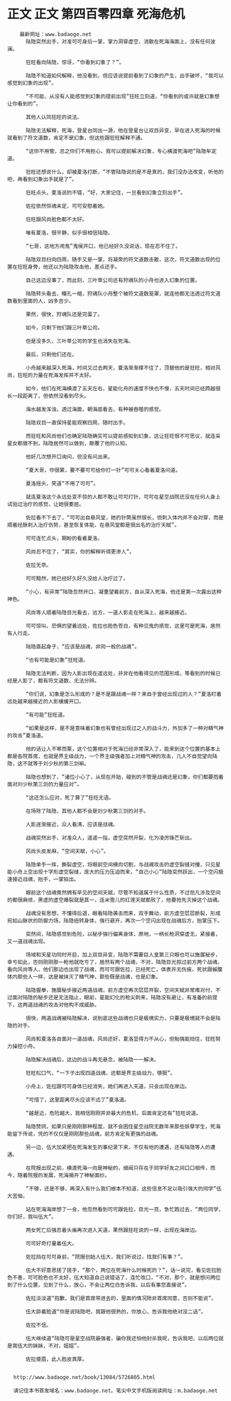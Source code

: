 # 正文 正文 第四百零四章 死海危机
        最新网址：www.badaoge.net
          陆隐突然出手，对准可可身后一掌，掌力洞穿虚空，消散在死海海面上，没有任何波澜。
      
          狂旺看向陆隐，惊讶，“你看到幻象了？”。
      
          陆隐不知道如何解释，他没看到，但应该说提前看到了幻象的产生，出手破坏，“我可以感觉到幻象的出现”。
      
          “不可能，从没有人能感觉到幻象的提前出现”狂旺立刻道，“你看到的或许就是幻象想让你看到的”。
      
          其他人认同狂旺的说法。
      
          陆隐无法解释，死海，登星台同出一源，他在登星台让双目异变，早在进入死海的时候就看到了符文道数，肯定不是幻象，但这些跟狂旺解释不通。
      
          “这你不用管，总之你们不用担心，我可以提前解决幻象，专心横渡死海吧”陆隐牟定道。
      
          狂旺还想说什么，却被夏洛打断，“不管陆隐说的是不是真的，我们没办法改变，听他的吧，再看到幻象出手就是了”。
      
          狂旺点头，夏洛说的不错，“好，大家记住，一旦看到幻象立刻出手”。
      
          佐拉依然惊魂未定，可可安慰着她。
      
          狂旺跟风尚脸色都不太好。
      
          唯有夏洛，很平静，似乎很相信陆隐。
      
          “七哥，这地方闹鬼”鬼侯开口，他已经好久没说话，现在忍不住了。
      
          陆隐双目扫向四周，随手又是一掌，将凝聚的符文道数击散，这次，符文道数出现的位置在狂旺身旁，他还以为陆隐攻击他，差点还手。
      
          自己这边没事了，而此刻，三叶草公司还有狩魂队的小舟也进入幻象的位置。
      
          陆隐转头看去，瞳孔一缩，狩魂队小舟整个被符文道数笼罩，就连他都无法透过符文道数看到里面的人，凶多吉少。
      
          果然，很快，狩魂队还是完蛋了。
      
          如今，只剩下他们跟三叶草公司。
      
          但是没多久，三叶草公司的学生也消失在死海。
      
          最后，只剩他们还在。
      
          小舟越来越深入死海，时间又过去两天，夏洛渐渐撑不住了，顶替他的是狂旺，相对风尚，狂旺的力量在死海发挥并不太好。
      
          如今，他们在死海横渡了五天左右，星能化舟的速度不快也不慢，五天时间已经跨越很长一段距离了，但依然没看到尽头。
      
          海水越发浑浊，透过海面，朝海底看去，有种被吞噬的感觉。
      
          陆隐双目一直保持星能观察四周，随时出手。
      
          而狂旺和风尚他们也确定陆隐确实可以提前感知到幻象，这让狂旺很不可思议，就连采星女都做不到，陆隐居然可以做到，颠覆了他的认知。
      
          他好几次想开口询问，但没有问出来。
      
          “夏大哥，你很累，要不要可可给你打一针”可可关心看着夏洛问道。
      
          夏洛摇头，笑道“不用了可可”。
      
          就连夏洛这个永远处变不惊的人都不敢让可可打针，可可在星空战院还没在任何人身上试验过治疗的感觉，让她很委屈。
      
          佐拉看不下去了，“可可出自悬风堂，她的针筒虽然很长，但刺入体内并不会对穿，而是顺着经脉刺入治疗伤势，甚至恢复体能，在悬风堂都是很出名的治疗天赋”。
      
          可可连忙点头，期盼的看着夏洛。
      
          风尚忍不住了，“其实，你的解释听得更渗人”。
      
          佐拉无奈。
      
          可可黯然，她已经好久好久没给人治疗过了。
      
          “小心，有异常”陆隐忽然开口，凝重望着前方，自从深入死海，他还是第一次露出这种神色。
      
          风尚等人顺着陆隐目光看去，远方，一道人影走在死海上，越来越接近。
      
          可可惊叫，恐惧的望着远处，佐拉也脸色苍白，有种见鬼的感觉，这里可是死海，居然有人行走。
      
          陆隐直起身子，“应该是战魂，非同一般的战魂”。
      
          “也有可能是幻象”狂旺道。
      
          陆隐无法判断，因为人影出现在遥远处，并非在他看得见的范围形成，等看到的时候已经是人影了，都有符文道数，无法分辨。
      
          “你们说，幻象是怎么形成的？是不是跟战魂一样？来自于曾经出现过的人？”夏洛盯着远处越来越接近的人影缓缓开口。
      
          “有可能”狂旺道。
      
          “如果是这样，是不是意味着幻象也有曾经出现过之人的战斗力，外加多了一种对精气神的攻击”夏洛道。
      
          他的话让人不寒而栗，这个位置相对于死海已经非常深入了，能来到这个位置的基本上都是各院首席，也就是界主级战力，一个界主级强者加上对精气神的攻击，几人不自觉望向陆隐，这不就等于刘少秋的第三剑嘛。
      
          陆隐也想到了，“诸位小心了，从现在开始，碰到的不管是战魂还是幻象，你们都要抱着面对刘少秋第三剑的力量应对”。
      
          “这还怎么应对，死了算了”狂旺无语。
      
          在场除了陆隐，其他人都不会是刘少秋第三剑的对手。
      
          人影逐渐接近，众人看清，应该是战魂。
      
          战魂突然出手，对准众人，遥遥一指，虚空突然开裂，化为凌厉锋芒斩出。
      
          风尚头皮发麻，“空间天赋，小心”。
      
          陆隐单手一挥，撕裂虚空，将眼前空间横向切割，与战魂攻击的虚空裂缝对撞，只见星能小舟上空出现十字形虚空裂缝，庞大的压力压迫而来，“自己小心”陆隐突然跃出，一个空闪极速接近战魂，抬手，一掌拍出。
      
          眼前这个战魂竟然拥有罕见的空间天赋，尽管不知道属于什么性质，不过但凡涉及空间的都很麻烦，黑虚的虚空爆裂就是其一，连米雪儿的红莲天赋都败了，他要抢先灭掉这个战魂。
      
          战魂没有思想，不懂得后退，眼看陆隐袭击而来，双手舞动，前方虚空层层断裂，形成宛如山脉状的防御力场，陆隐扭转身体，强行避开，再次一个空闪出现在战魂后方，抬掌压下。
      
          突然间，陆隐感觉到危险，以秘步强行偏离身体，原地，一柄长枪洞穿虚无，紧接着，又一道战魂出现。
      
          场域和天星功同时开启，加上双目异变，陆隐不需要巨人皇第三只眼也可以施展秘步，幸亏如此，否则刚刚那一枪他就吃亏了，居然有两个战魂，不对，陆隐目光掠过前方两个战魂，看向风尚等人，他们那边也出现了战魂，而可可跟佐拉，已经死亡，体表并无伤痕，死状跟蜈腹体内那些人一样，这是被抹灭了精气神，那些既是战魂，也是幻象。
      
          陆隐握拳，施展秘步接近两道战魂，前方虚空再次层层开裂，空间天赋非常难对付，不过面对陆隐的秘步还是无法阻止，眼前，星能幻化的枪尖刺来，陆隐没有避让，有准备的前提下，这两道战魂的攻击对他构不成威胁。
      
          很快，两道战魂被陆隐解决，说到底这些战魂也只是极境实力，只要是极境就不会是陆隐的对手。
      
          风尚和夏洛各自面对一道战魂，风尚还好，夏洛显得力不从心，但勉强能挡住，狂旺努力操控小舟。
      
          陆隐解决战魂后，这边的战斗再无悬念，被陆隐一一解决。
      
          狂旺松口气，“一下子出现四道战魂，还都是界主级战力，够狠”。
      
          小舟上，佐拉跟可可身体已经消失，她们再进入天道，只会出现在岸边。
      
          “可惜了，这里距离尽头应该不远了”夏洛道。
      
          “越是近，危险越大，我相信刚刚并非最大的危机，后面肯定还有”狂旺说道。
      
          陆隐赞同，如果只是刚刚那种程度，就不会困住星空战院无数年来那些妖孽学生，死海能留下传说，凭的不仅仅是刚刚那些战魂，前方肯定有更强的战魂。
      
          另一边，伍大加紧把在死海发生的事纪录下来，不仅有他的遭遇，还有陆隐等人的遭遇。
      
          在院报出现之前，横渡死海一向是神秘的，细闻只存在于同学好友之间口口相传，而今，随着院报的发展，死海揭开了神秘面纱。
      
          “不够，还是不够，再深入有什么我们根本不知道，这些信息不足以吸引强大的同学”伍大苦恼。
      
          站在死海海岸想了一会，他忽然看到可可跟佐拉，目光一亮，急忙跑过去，“两位同学，你们好，我叫伍大”。
      
          两女死亡后强忍着头痛再次进入天道，果然跟狂旺说的一样，出现在海岸边。
      
          可可好奇打量着伍大。
      
          佐拉挡在可可身前，“院报创始人伍大，我们听说过，找我们有事？”。
      
          伍大不好意思搓了搓手，“那个，两位在死海什么时候死的？”，话一说完，看见佐拉脸色不善，可可脸色也不太好，伍大知道自己说错话了，连忙改口，“不对，那个，就是想问两位到了什么位置，见到了什么，放心，不会让两位白告诉我，以后有事您直接说”。
      
          佐拉淡淡道“抱歉，我们是首席带进去的，里面的情况除非首席同意，否则不能说”。
      
          伍大舔着脸道“你是说陆隐吧，我跟他很熟的，你放心，告诉我他绝对没二话”。
      
          佐拉不信。
      
          伍大继续道“陆隐可是星空战院最强者，骗你我还怕他封杀我呢，告诉我吧，以后两位就是我伍大的妹妹，不对，姐姐”。
      
          佐拉蹙眉，此人脸皮真厚。
      
      
      http://www.badaoge.net/book/13084/5726805.html
      
      请记住本书首发域名：www.badaoge.net。笔尖中文手机版阅读网址：m.badaoge.net